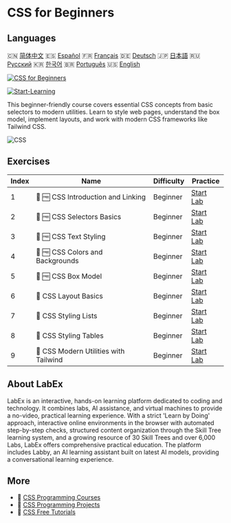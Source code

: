 # CSS for Beginners

## Languages

🇨🇳 [简体中文](README_zh.md) 🇪🇸 [Español](README_es.md) 🇫🇷 [Français](README_fr.md) 🇩🇪 [Deutsch](README_de.md) 🇯🇵 [日本語](README_ja.md) 🇷🇺 [Русский](README_ru.md) 🇰🇷 [한국어](README_ko.md) 🇧🇷 [Português](README_pt.md) 🇺🇸 [English](README.md) 

[![CSS for Beginners](https://cover-creator.labex.io/css-for-beginners.png)](https://labex.io/courses/css-for-beginners)

[![Start-Learning](https://img.shields.io/badge/Start-Learning-whitesmoke?style=for-the-badge)](https://labex.io/courses/css-for-beginners)

This beginner-friendly course covers essential CSS concepts from basic selectors to modern utilities. Learn to style web pages, understand the box model, implement layouts, and work with modern CSS frameworks like Tailwind CSS.

![CSS](https://img.shields.io/badge/CSS-whitesmoke?style=for-the-badge&logo=css)


## Exercises

|   Index | Name                                   | Difficulty   | Practice                                                                                                         |
|---------|----------------------------------------|--------------|------------------------------------------------------------------------------------------------------------------|
|       1 | 📖 🆓 CSS Introduction and Linking     | Beginner     | <a target='_blank' href='https://labex.io/tutorials/css-css-introduction-and-linking-598030'>Start Lab</a>       |
|       2 | 📖 🆓 CSS Selectors Basics             | Beginner     | <a target='_blank' href='https://labex.io/tutorials/css-css-selectors-basics-598033'>Start Lab</a>               |
|       3 | 📖 🆓 CSS Text Styling                 | Beginner     | <a target='_blank' href='https://labex.io/tutorials/css-css-text-styling-598036'>Start Lab</a>                   |
|       4 | 📖 🆓 CSS Colors and Backgrounds       | Beginner     | <a target='_blank' href='https://labex.io/tutorials/css-css-colors-and-backgrounds-598029'>Start Lab</a>         |
|       5 | 📖 🆓 CSS Box Model                    | Beginner     | <a target='_blank' href='https://labex.io/tutorials/css-css-box-model-598028'>Start Lab</a>                      |
|       6 | 📖  CSS Layout Basics                  | Beginner     | <a target='_blank' href='https://labex.io/tutorials/css-css-layout-basics-598031'>Start Lab</a>                  |
|       7 | 📖  CSS Styling Lists                  | Beginner     | <a target='_blank' href='https://labex.io/tutorials/css-css-styling-lists-598034'>Start Lab</a>                  |
|       8 | 📖  CSS Styling Tables                 | Beginner     | <a target='_blank' href='https://labex.io/tutorials/css-css-styling-tables-598035'>Start Lab</a>                 |
|       9 | 📖  CSS Modern Utilities with Tailwind | Beginner     | <a target='_blank' href='https://labex.io/tutorials/css-css-modern-utilities-with-tailwind-598032'>Start Lab</a> |

## About LabEx

LabEx is an interactive, hands-on learning platform dedicated to coding and technology. It combines labs, AI assistance, and virtual machines to provide a no-video, practical learning experience. With a strict 'Learn by Doing' approach, interactive online environments in the browser with automated step-by-step checks, structured content organization through the Skill Tree learning system, and a growing resource of 30 Skill Trees and over 6,000 Labs, LabEx offers comprehensive practical education. The platform includes Labby, an AI learning assistant built on latest AI models, providing a conversational learning experience.

## More

- 🔗 [CSS Programming Courses](https://github.com/labex-labs/awesome-programming-courses)
- 🔗 [CSS Programming Projects](https://github.com/labex-labs/awesome-programming-projects)
- 🔗 [CSS Free Tutorials](https://github.com/labex-labs/css-free-tutorials)

